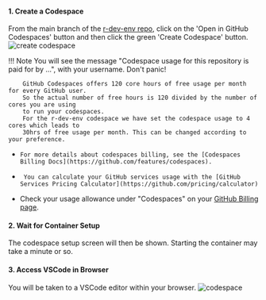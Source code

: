 

#### 1. Create a Codespace

From the main branch of the [r-dev-env repo](https://github.com/r-devel/r-dev-env/tree/main), click on the 
'Open in GitHub Codespaces' button and then click the green 'Create Codespace' button.
![create codespace](../../assets/rdev1.png)

!!! Note
        You will see the message "Codespace usage for this repository is paid for by ...",
        with your username. Don't panic!


        GitHub Codespaces offers 120 core hours of free usage per month for every GitHub user.
        So the actual number of free hours is 120 divided by the number of cores you are using
        to run your codespaces.
        For the r-dev-env codespace we have set the codespace usage to 4 cores which leads to 
        30hrs of free usage per month. This can be changed according to your preference.


-     For more details about codespaces billing, see the [Codespaces Billing Docs](https://github.com/features/codespaces). 
-      You can calculate your GitHub services usage with the [GitHub Services Pricing Calculator](https://github.com/pricing/calculator) 
-   Check your usage allowance under "Codespaces" on your [GitHub Billing page](https://github.com/settings/billing).


#### 2. Wait for Container Setup
The codespace setup screen will then be shown. Starting the container may
take a minute or so.


#### 3. Access VSCode in Browser
You will be taken to a VSCode editor within your browser.
![codespace](../../assets/rdev3.png)
